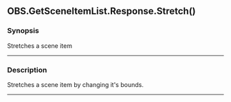 OBS.GetSceneItemList.Response.Stretch()
---------------------------------------

### Synopsis
Stretches a scene item

---

### Description

Stretches a scene item by changing it's bounds.

---

